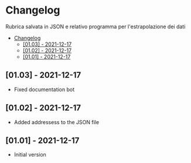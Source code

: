 # Changelog

Rubrica salvata in JSON e relativo programma per l'estrapolazione dei dati

- [Changelog](#changelog)
  - [[01.03] - 2021-12-17](#0103---2021-12-17)
  - [[01.02] - 2021-12-17](#0102---2021-12-17)
  - [[01.01] - 2021-12-17](#0101---2021-12-17)

## [01.03] - 2021-12-17
 - Fixed documentation bot

## [01.02] - 2021-12-17
 - Added addressess to the JSON file

## [01.01] - 2021-12-17
 - Initial version


